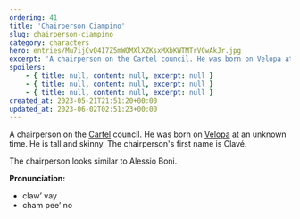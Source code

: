 ```yaml
---
ordering: 41
title: 'Chairperson Ciampino'
slug: chairperson-ciampino
category: characters
hero: entries/Mu7ijCvQ4I7Z5mWOMXlXZKsxMXbKWTMTrVCwAkJr.jpg
excerpt: 'A chairperson on the Cartel council. He was born on Velopa at an unknown time. He is tall and skinny...'
spoilers:
    - { title: null, content: null, excerpt: null }
    - { title: null, content: null, excerpt: null }
    - { title: null, content: null, excerpt: null }
created_at: 2023-05-21T21:51:20+00:00
updated_at: 2023-06-02T02:51:23+00:00
---
```

A chairperson on the [Cartel](/category/organizations/cartel) council. He was born on [Velopa](/category/planets-cities/velopa) at an unknown time. He is tall and skinny. The chairperson's first name is Clavé.

The chairperson looks similar to Alessio Boni.

**Pronunciation:**
- claw’ vay
- cham pee’ no